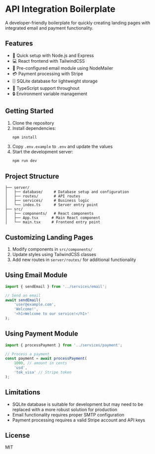 # API Integration Boilerplate

A developer-friendly boilerplate for quickly creating landing pages with integrated email and payment functionality.

## Features

- 🚀 Quick setup with Node.js and Express
- 💻 React frontend with TailwindCSS
- 📧 Pre-configured email module using NodeMailer
- 💳 Payment processing with Stripe
- 🗄️ SQLite database for lightweight storage
- 📝 TypeScript support throughout
- 🔒 Environment variable management

## Getting Started

1. Clone the repository
2. Install dependencies:
   ```bash
   npm install
   ```
3. Copy `.env.example` to `.env` and update the values
4. Start the development server:
   ```bash
   npm run dev
   ```

## Project Structure

```
├── server/
│   ├── database/     # Database setup and configuration
│   ├── routes/       # API routes
│   ├── services/     # Business logic
│   └── index.ts      # Server entry point
├── src/
│   ├── components/   # React components
│   ├── App.tsx      # Main React component
│   └── main.tsx     # Frontend entry point
```

## Customizing Landing Pages

1. Modify components in `src/components/`
2. Update styles using TailwindCSS classes
3. Add new routes in `server/routes/` for additional functionality

## Using Email Module

```typescript
import { sendEmail } from '../services/email';

// Send an email
await sendEmail(
	'user@example.com',
	'Welcome!',
	'<h1>Welcome to our service!</h1>'
);
```

## Using Payment Module

```typescript
import { processPayment } from '../services/payment';

// Process a payment
const payment = await processPayment(
	1000, // amount in cents
	'usd',
	'tok_visa' // Stripe token
);
```

## Limitations

- SQLite database is suitable for development but may need to be replaced with a more robust solution for production
- Email functionality requires proper SMTP configuration
- Payment processing requires a valid Stripe account and API keys

## License

MIT